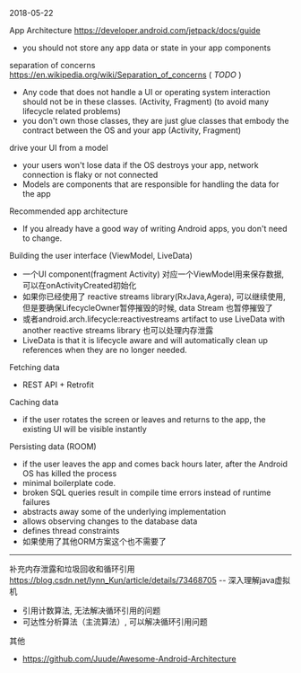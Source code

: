 2018-05-22

App Architecture
https://developer.android.com/jetpack/docs/guide
+ you should not store any app data or state in your app components 

separation of concerns
https://en.wikipedia.org/wiki/Separation_of_concerns ( *TODO* )
+ Any code that does not handle a UI or operating system interaction should not be in these classes. (Activity, Fragment) (to avoid many lifecycle related problems)
+ you don't own those classes, they are just glue classes that embody the contract between the OS and your app (Activity, Fragment)

drive your UI from a model
+ your users won't lose data if the OS destroys your app, network connection is flaky or not connected
+ Models are components that are responsible for handling the data for the app

Recommended app architecture
+ If you already have a good way of writing Android apps, you don't need to change.

Building the user interface (ViewModel, LiveData)
+ 一个UI component(fragment Activity) 对应一个ViewModel用来保存数据,可以在onActivityCreated初始化
+ 如果你已经使用了 reactive streams library(RxJava,Agera), 可以继续使用, 但是要确保LifecycleOwner暂停摧毁的时候, data Stream 也暂停摧毁了
+ 或者android.arch.lifecycle:reactivestreams artifact to use LiveData with another reactive streams library 也可以处理内存泄露
+  LiveData is that it is lifecycle aware and will automatically clean up references when they are no longer needed.

Fetching data
+ REST API + Retrofit

Caching data
+ if the user rotates the screen or leaves and returns to the app, the existing UI will be visible instantly 

Persisting data (ROOM)
+ if the user leaves the app and comes back hours later, after the Android OS has killed the process
+ minimal boilerplate code.
+ broken SQL queries result in compile time errors instead of runtime failures
+ abstracts away some of the underlying implementation
+ allows observing changes to the database data
+ defines thread constraints 
+ 如果使用了其他ORM方案这个也不需要了




--------------

补充内存泄露和垃圾回收和循环引用
https://blog.csdn.net/lynn_Kun/article/details/73468705 -- 深入理解java虚拟机
+ 引用计数算法, 无法解决循环引用的问题
+ 可达性分析算法（主流算法）, 可以解决循环引用问题


其他
+ https://github.com/Juude/Awesome-Android-Architecture